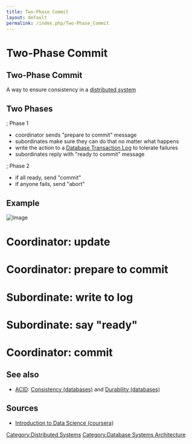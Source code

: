 ```yaml
---
title: Two-Phase Commit
layout: default
permalink: /index.php/Two-Phase_Commit
---
```


# Two-Phase Commit

## Two-Phase Commit
A way to ensure consistency in a [distributed system](Distributed_Databases)


## Two Phases
; Phase 1
- coordinator sends "prepare to commit" message
- subordinates make sure they can do that no matter what happens 
- write the action to a [Database Transaction Log](Database_Transaction_Log) to tolerate failures
- subordinates reply with "ready to commit" message

; Phase 2
- if all ready, send "commit"
- if anyone fails, send "abort"


## Example
<img src="https://raw.github.com/alexeygrigorev/ulb-adb-project-couchbd/master/report/images/two-phase-commit.png" alt="Image">

# Coordinator: update
# Coordinator: prepare to commit
# Subordinate: write to log
# Subordinate: say "ready"
# Coordinator: commit


## See also
- [ACID](ACID): [Consistency (databases)](Consistency_(databases)) and [Durability (databases)](Durability_(databases))

## Sources
- [Introduction to Data Science (coursera)](Introduction_to_Data_Science_(coursera))

[Category:Distributed Systems](Category_Distributed_Systems)
[Category:Database Systems Architecture](Category_Database_Systems_Architecture)